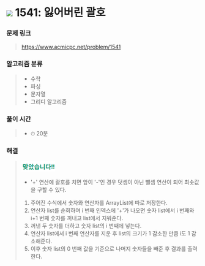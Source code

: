 # <img src="https://static.solved.ac/tier_small/9.svg" width=30> 1541: 잃어버린 괄호 

### 문제 링크
> https://www.acmicpc.net/problem/1541

### 알고리즘 분류
>- 수학
>- 파싱
>- 문자열
>- 그리디 알고리즘

### 풀이 시간
>- ⏱ 20분

### 해결
> ![good](../../../Img/good.png)
>- '+' 연산에 괄호를 치면 앞이 '-'인 경우 덧셈이 아닌 뺄셈 연산이 되어 최솟값을 구할 수 있다.
>1. 주어진 수식에서 숫자와 연산자를 ArrayList에 따로 저장한다.
>2. 연산자 list를 순회하며 i 번째 인덱스에 '+'가 나오면 숫자 list에서 i 번째와 i+1 번째 숫자를 꺼내고 list에서 지워준다.
>3. 꺼낸 두 숫자를 더하고 숫자 list의 i 번째에 넣는다.
>4. 연산자 list에서 i 번째 연산자를 지운 후 list의 크기가 1 감소한 만큼 i도 1 감소해준다.
>5. 이후 숫자 list의 0 번째 값을 기준으로 나머지 숫자들을 빼준 후 결과를 출력한다.
